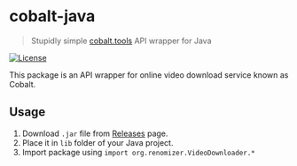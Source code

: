 # cobalt-java
> Stupidly simple [cobalt.tools](https://cobalt.tools) API wrapper for Java

[![License](https://img.shields.io/badge/License-MIT-Green)](https://github.com/RENOMIZER/cobalt-java/blob/main/LICENSE)

This package is an API wrapper for online video download service known as Cobalt.

## Usage

1. Download `.jar` file from [Releases](https://github.com/RENOMIZER/cobalt-java/releases/latest) page.
2. Place it in `lib` folder of your Java project.
3. Import package using `import org.renomizer.VideoDownloader.*`
